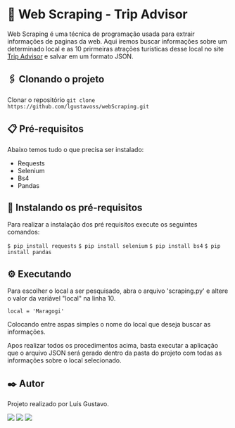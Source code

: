 # 🚀 Web Scraping - Trip Advisor

Web Scraping é uma técnica de programação usada para extrair informações de paginas da web. Aqui iremos buscar informações sobre um determinado local e as 10 prirmeiras atrações turísticas desse local no site [Trip Advisor](https://www.tripadvisor.com.br) e salvar em um formato JSON.

## 🖇️ Clonando o projeto

Clonar o repositório
`git clone https://github.com/lgustavoss/webScraping.git `


## 📋 Pré-requisitos

Abaixo temos tudo o que precisa ser instalado:

- Requests
- Selenium 
- Bs4 
- Pandas 

## 🔧 Instalando os pré-requisitos

Para realizar a instalação dos pré requisitos execute os seguintes comandos: 

```$ pip install requests```
```$ pip install selenium```
```$ pip install bs4```
```$ pip install pandas```

## ⚙️ Executando

Para escolher o local a ser pesquisado, abra o arquivo 'scraping.py' e altere o valor da variável "local" na linha 10.

``` local = 'Maragogi' ```

Colocando entre aspas simples o nome do local que deseja buscar as informações.

Apos realizar todos os procedimentos acima, basta executar a aplicação que o arquivo JSON será gerado dentro da pasta do projeto com todas as informações sobre o local selecionado.


## ✒️ Autor
Projeto realizado por Luís Gustavo.
<div>
  <!-- Links de contato -->
  <a href="https://contate.me/lgustavoss" target="_blank"><img src="https://img.shields.io/badge/WhatsApp-25D366?style=for-the-badge&logo=whatsapp&logoColor=white" target="_blank"></a> 
  <a href = "mailto:gustaavojaco@gmail.com"><img src="https://img.shields.io/badge/Gmail-D14836?style=for-the-badge&logo=gmail&logoColor=white" target="_blank"></a>
  <a href="https://www.linkedin.com/in/lgustavoss/" target="_blank"><img src="https://img.shields.io/badge/-LinkedIn-%230077B5?style=for-the-badge&logo=linkedin&logoColor=white" target="_blank"></a> 
</div>
